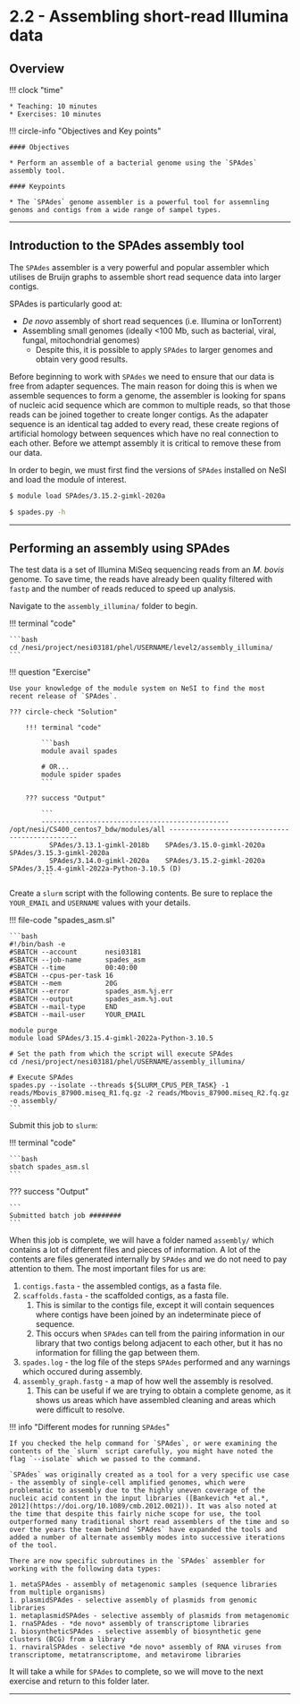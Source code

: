 # 2.2 - Assembling short-read Illumina data

## Overview

!!! clock "time"

    * Teaching: 10 minutes
    * Exercises: 10 minutes
    
!!! circle-info "Objectives and Key points"

    #### Objectives
    
    * Perform an assemble of a bacterial genome using the `SPAdes` assembly tool.
    
    #### Keypoints
    
    * The `SPAdes` genome assembler is a powerful tool for assemnling genoms and contigs from a wide range of sampel types.

---

## Introduction to the SPAdes assembly tool

The `SPAdes` assembler is a very powerful and popular assembler which utilises de Bruijn graphs to assemble short read sequence data into larger contigs.

SPAdes is particularly good at:

* *De novo* assembly of short read sequences (i.e. Illumina or IonTorrent)
* Assembling small genomes (ideally <100 Mb, such as bacterial, viral, fungal, mitochondrial genomes)
  * Despite this, it is possible to apply `SPAdes` to larger genomes and obtain very good results.

Before beginning to work with `SPAdes` we need to ensure that our data is free from adapter sequences. The main reason for doing this is when we assemble sequences to form a genome, the assembler is looking for spans of nucleic acid sequence which are common to multiple reads, so that those reads can be joined together to create longer contigs. As the adapater sequence is an identical tag added to every read, these create regions of artificial homology between sequences which have no real connection to each other. Before we attempt assembly it is critical to remove these from our data.

In order to begin, we must first find the versions of `SPAdes` installed on NeSI and load the module of interest.

```bash
$ module load SPAdes/3.15.2-gimkl-2020a

$ spades.py -h
```

---

## Performing an assembly using SPAdes

The test data is a set of Illumina MiSeq sequencing reads from an *M. bovis* genome. To save time, the reads have already been quality filtered with `fastp` and the number of reads reduced to speed up analysis.

Navigate to the `assembly_illumina/` folder to begin.

!!! terminal "code"

    ```bash
    cd /nesi/project/nesi03181/phel/USERNAME/level2/assembly_illumina/
    ```

!!! question "Exercise"

    Use your knowledge of the module system on NeSI to find the most recent release of `SPAdes`.

    ??? circle-check "Solution"
 
        !!! terminal "code"
        
            ```bash
            module avail spades

            # OR...
            module spider spades
            ```

        ??? success "Output"

            ```
            ----------------------------------------------- /opt/nesi/CS400_centos7_bdw/modules/all -----------------------------------------------
              SPAdes/3.13.1-gimkl-2018b    SPAdes/3.15.0-gimkl-2020a    SPAdes/3.15.3-gimkl-2020a
              SPAdes/3.14.0-gimkl-2020a    SPAdes/3.15.2-gimkl-2020a    SPAdes/3.15.4-gimkl-2022a-Python-3.10.5 (D)
            ```

Create a `slurm` script with the following contents. Be sure to replace the `YOUR_EMAIL` and `USERNAME` values with your details.

!!! file-code "spades_asm.sl"

    ```bash
    #!/bin/bash -e
    #SBATCH --account       nesi03181
    #SBATCH --job-name      spades_asm
    #SBATCH --time          00:40:00
    #SBATCH --cpus-per-task 16
    #SBATCH --mem           20G
    #SBATCH --error         spades_asm.%j.err
    #SBATCH --output        spades_asm.%j.out
    #SBATCH --mail-type     END
    #SBATCH --mail-user     YOUR_EMAIL

    module purge
    module load SPAdes/3.15.4-gimkl-2022a-Python-3.10.5

    # Set the path from which the script will execute SPAdes
    cd /nesi/project/nesi03181/phel/USERNAME/assembly_illumina/

    # Execute SPAdes
    spades.py --isolate --threads ${SLURM_CPUS_PER_TASK} -1 reads/Mbovis_87900.miseq_R1.fq.gz -2 reads/Mbovis_87900.miseq_R2.fq.gz -o assembly/
    ```

Submit this job to `slurm`:

!!! terminal "code"

    ```bash
    sbatch spades_asm.sl
    ```

??? success "Output"

    ```
    Submitted batch job ########
    ```

When this job is complete, we will have a folder named `assembly/` which contains a lot of different files and pieces of information. A lot of the contents are files generated internally by `SPAdes` and we do not need to pay attention to them. The most important files for us are:

1. `contigs.fasta` - the assembled contigs, as a fasta file.
1. `scaffolds.fasta` - the scaffolded contigs, as a fasta file.
   1. This is similar to the contigs file, except it will contain sequences where contigs have been joined by an indeterminate piece of sequence.
   1. This occurs when `SPAdes` can tell from the pairing information in our library that two contigs belong adjacent to each other, but it has no information for filling the gap between them.
1. `spades.log` - the log file of the steps `SPAdes` performed and any warnings which occured during assembly.
1. `assembly_graph.fastg` - a map of how well the assembly is resolved.
   1. This can be useful if we are trying to obtain a complete genome, as it shows us areas which have assembled cleaning and areas which were difficult to resolve.

!!! info "Different modes for running `SPAdes`"

    If you checked the help command for `SPAdes`, or were examining the contents of the `slurm` script carefully, you might have noted the flag `--isolate` which we passed to the command.

    `SPAdes` was originally created as a tool for a very specific use case - the assembly of single-cell amplified genomes, which were problematic to assembly due to the highly uneven coverage of the nucleic acid content in the input libraries ([Bankevich *et al.*, 2012](https://doi.org/10.1089/cmb.2012.0021)). It was also noted at the time that despite this fairly niche scope for use, the tool outperformed many traditional short read assemblers of the time and so over the years the team behind `SPAdes` have expanded the tools and added a number of alternate assembly modes into successive iterations of the tool.

    There are now specific subroutines in the `SPAdes` assembler for working with the following data types:

    1. metaSPAdes - assembly of metagenomic samples (sequence libraries from multiple organisms)
    1. plasmidSPAdes - selective assembly of plasmids from genomic libraries
    1. metaplasmidSPAdes - selective assembly of plasmids from metagenomic 
    1. rnaSPAdes - *de novo* assembly of transcriptome libraries
    1. biosyntheticSPAdes - selective assembly of biosynthetic gene clusters (BCG) from a library
    1. rnaviralSPAdes - selective *de novo* assembly of RNA viruses from transcriptome, metatranscriptome, and metavirome libraries

It will take a while for `SPAdes` to complete, so we will move to the next exercise and return to this folder later.

---
